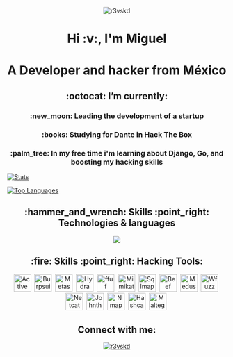 <p align="center"> <img src="https://komarev.com/ghpvc/?username=r3vskd&color=blueviolet&style=plastic" alt="r3vskd" /> </p>
<h1 align="center">Hi :v:, I'm Miguel</h1>
<h1 align="center">A Developer and hacker from México</h2>
<h2 align="center"> :octocat: I’m currently: </h3>
<h3 align="center"> :new_moon:  Leading the development of a startup </h3>
<h3 align="center"> :books: Studying for Dante in Hack The Box</h3>
<h3 align="center"> :palm_tree: In my free time i'm learning about Django, Go, and boosting my hacking skills</h3>

[![Stats](https://github-readme-stats.vercel.app/api/?username=r3vskd&count_private=true&theme=tokyonight&showicons=true)]()

[![Top Languages](https://github-readme-stats.vercel.app/api/top-langs/?username=r3vskd&langs_count=5&theme=tokyonight)]()

<h2 align="center"> :hammer_and_wrench: Skills :point_right: Technologies & languages</h2>
<div>
  <p align="center">
  <a align="center" href="https://skillicons.dev">
    <img align="center" src="https://skillicons.dev/icons?i=linux,bash,neovim,html,css,js,py,go,git,github,gitlab,nodejs,bootstrap,docker,solidity,django,powershell,firebase,discord,obsidian" />
  </a>
</p>
</div>

<h2 align="center"> :fire: Skills :point_right: Hacking Tools:</h2>
<div align="center">
  <img src="https://cdn.worldvectorlogo.com/logos/active-directory-1.svg" title="Active Directory" alt="Active Directory" width="40" height="40"/>&nbsp;
  <img src="https://camo.githubusercontent.com/b7d1a0231e8d717ab0ce864a95b8d60e423da5443db024afbf3bcc5ce9066517/68747470733a2f2f6769746c61622e636f6d2f75706c6f6164732f2d2f73797374656d2f70726f6a6563742f6176617461722f34303039303535342f6b616c692d6275727073756974652e706e67" title="Burpsuite" alt="Burpsuite" width="40" height="40"/>&nbsp;
  <img src="https://camo.githubusercontent.com/b2fc254ab422107ffbd38ce2d30d371c5358384b174022584cebe710393e5571/68747470733a2f2f7777772e6b616c692e6f72672f746f6f6c732f6d65746173706c6f69742d6672616d65776f726b2f696d616765732f6d65746173706c6f69742d6672616d65776f726b2d6c6f676f2e737667" title="Metasploit" alt="Metasploit" width="40" height="40"/>&nbsp;
  <img src="https://camo.githubusercontent.com/7842f6c9fb3b5afd4ddbba2bda7dc26fdcd3d4cd0dfeefd2aef1cbd470eea8c2/68747470733a2f2f7777772e6b616c692e6f72672f746f6f6c732f68796472612f696d616765732f68796472612d6c6f676f2e737667" title="Hydra" alt="Hydra" width="40" height="40"/>&nbsp;
  <img src="https://camo.githubusercontent.com/550f69f4356ea0eaf6ad48fd33da0b3b59305e8bf25e1417410df2c32446410c/68747470733a2f2f7777772e6b616c692e6f72672f746f6f6c732f666675662f696d616765732f666675662d6c6f676f2e737667" title="ffuf" alt="ffuf" width="40" height="40"/>&nbsp;
  <img src="https://camo.githubusercontent.com/182314aa2a2ce466d329bcd65e468e31dc9b9c9ab834276f38dedbdde7ceb220/68747470733a2f2f7777772e6b616c692e6f72672f746f6f6c732f6d696d696b61747a2f696d616765732f6d696d696b61747a2d6c6f676f2e737667" title="Mimikatz" alt="Mimikatz" width="40" height="40"/>&nbsp;
  <img src="https://camo.githubusercontent.com/f20e1f4739497e6bd4165dcdc2c511ad0307dd53a2151e485cfbff092f794895/68747470733a2f2f7777772e6b616c692e6f72672f746f6f6c732f73716c6d61702f696d616765732f73716c6d61702d6c6f676f2e737667" title="Sqlmap" alt="Sqlmap" width="40" height="40"/>&nbsp;
  <img src="https://camo.githubusercontent.com/42c793c3d11bd283e43a9321072e701b0cd282ffdcf42d4f3bc758c3baee210d/68747470733a2f2f7777772e6b616c692e6f72672f746f6f6c732f626565662d7873732f696d616765732f626565662d7873732d6c6f676f2e737667" title="Beef" alt="Beef" width="40" height="40"/>&nbsp;
  <img src="https://www.kali.org/tools/medusa/images/medusa-logo.svg" title="Medusa" alt="Medusa" width="40" height="40"/>&nbsp;
  <img src="https://camo.githubusercontent.com/f9a41a332cdad87aa3bc66b6b937611215b3d949dcfaf2d76c9ace7dd9cbf1b0/68747470733a2f2f7777772e6b616c692e6f72672f746f6f6c732f7766757a7a2f696d616765732f7766757a7a2d6c6f676f2e737667" title="Wfuzz" alt="Wfuzz" width="40" height="40"/>&nbsp;
  <img src="https://camo.githubusercontent.com/85c264a08262328c757c79f84a74a5a9beaf399bb0f977d4b33bf11eb334ef4a/68747470733a2f2f7777772e6b616c692e6f72672f746f6f6c732f6e65746361742f696d616765732f6e65746361742d6c6f676f2e737667" title="Netcat" alt="Netcat" width="40" height="40"/>&nbsp;
  <img src="https://camo.githubusercontent.com/6efc41f11ce44bdce1e061cc967500d11f2492e7b282fde7c65e728579193a6f/68747470733a2f2f7777772e6b616c692e6f72672f746f6f6c732f6a6f686e2f696d616765732f6a6f686e2d6c6f676f2e737667" title="Johntheripper" alt="Johntheripper" width="40" height="40"/>&nbsp;
  <img src="https://camo.githubusercontent.com/95063cecf23cbeee2e8509f21e799d1842e1d52289c13eff5028e244514dff3c/68747470733a2f2f6e6d61702e6f72672f696d616765732f6e6d61702d6c6f676f2d323536783235362e706e67" title="Nmap" alt="Nmap" width="40" height="40"/>&nbsp;
  <img src="https://camo.githubusercontent.com/902d793bebee5703f3e33fa00184852fa975bb7e61a4370d7d949954bd40a958/68747470733a2f2f7777772e6b616c692e6f72672f746f6f6c732f686173686361742f696d616765732f686173686361742d6c6f676f2e737667" title="Hashcat" alt="Hashcat" width="40" height="40"/>&nbsp;
  <img src="https://camo.githubusercontent.com/0493df883e8c78a1a1382665d5cb5c5af69d3b1324c643d56ff83bc12126d54e/68747470733a2f2f7777772e6b616c692e6f72672f746f6f6c732f6d616c7465676f2f696d616765732f6d616c7465676f2d6c6f676f2e737667" title="Maltego" alt="Maltego" width="40" height="40"/>&nbsp;
</div>

<h2 align="center">Connect with me:</h2>
<p align="center">
  <p align="center"> <a href="https://twitter.com/r3vskd" target="blank"><img src="https://img.shields.io/badge/X-000000?style=for-the-badge&logo=x&logoColor=white" alt="r3vskd" /></a> </p>
</p>
